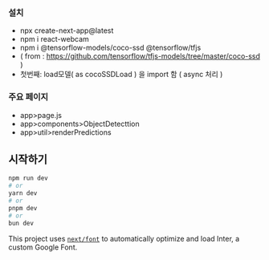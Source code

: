 ### 설치
* npx create-next-app@latest
* npm i react-webcam
* npm i @tensorflow-models/coco-ssd @tensorflow/tfjs
* ( from : https://github.com/tensorflow/tfjs-models/tree/master/coco-ssd )
* 첫번째: load모델( as cocoSSDLoad ) 을 import 함 ( async 처리 )

### 주요 페이지
* app>page.js
* app>components>ObjectDetecttion
* app>util>renderPredictions


## 시작하기

```bash
npm run dev
# or
yarn dev
# or
pnpm dev
# or
bun dev
```


This project uses [`next/font`](https://nextjs.org/docs/basic-features/font-optimization) to automatically optimize and load Inter, a custom Google Font.


